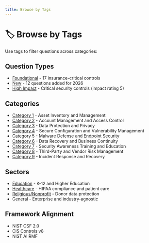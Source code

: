 ```yaml
---
title: Browse by Tags
---
```


# 🏷️ Browse by Tags

Use tags to filter questions across categories:

## Question Types

- [Foundational](filtered/foundational.md) - 17 insurance-critical controls
- [New](filtered/new-questions.md) - 12 questions added for 2026
- [High Impact](filtered/high-impact.md) - Critical security controls (impact rating 5)

## Categories

- [Category 1](categories/category-1.md) - Asset Inventory and Management
- [Category 2](categories/category-2.md) - Account Management and Access Control
- [Category 3](categories/category-3.md) - Data Protection and Privacy
- [Category 4](categories/category-4.md) - Secure Configuration and Vulnerability Management
- [Category 5](categories/category-5.md) - Malware Defense and Endpoint Security
- [Category 6](categories/category-6.md) - Data Recovery and Business Continuity
- [Category 7](categories/category-7.md) - Security Awareness Training and Education
- [Category 8](categories/category-8.md) - Third-Party and Vendor Risk Management
- [Category 9](categories/category-9.md) - Incident Response and Recovery

## Sectors

- [Education](sectors/education.md) - K-12 and Higher Education
- [Healthcare](sectors/healthcare.md) - HIPAA compliance and patient care
- [Religious/Nonprofit](sectors/nonprofit.md) - Donor data protection
- [General](sectors/general.md) - Enterprise and industry-agnostic

## Framework Alignment

- NIST CSF 2.0
- CIS Controls v8
- NIST AI RMF
